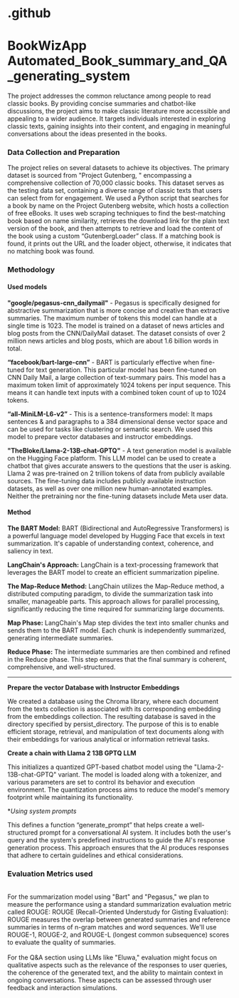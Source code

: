 # .github
# BookWizApp Automated_Book_summary_and_QA_generating_system
 
The project addresses the common reluctance
among people to read classic books. By providing
concise summaries and chatbot-like discussions,
the project aims to make classic literature more
accessible and appealing to a wider audience. It
targets individuals interested in exploring classic
texts, gaining insights into their content, and
engaging in meaningful conversations about the
ideas presented in the books.

<h3>Data Collection and Preparation</h3>

The project relies on several datasets to achieve its objectives.
The primary dataset is sourced from "Project Gutenberg,
" encompassing a comprehensive collection
of 70,000 classic books. This dataset serves as the testing data set, containing a diverse range of
classic texts that users can select from for engagement.
We used a Python script that searches for a book by name on the Project Gutenberg website, which
hosts a collection of free eBooks.
It uses web scraping techniques to find the best-matching book based on name similarity, retrieves the
download link for the plain text version of the book, and then attempts to retrieve and load the content
of the book using a custom “GutenbergLoader” class. If a matching book is found, it prints out the URL
and the loader object, otherwise, it indicates that no matching book was found.

<h3>Methodology</h3>

<h4>Used models</h4>

**"google/pegasus-cnn_dailymail"** - 
Pegasus is specifically designed for abstractive summarization that is more concise and creative
than extractive summaries. The maximum number of tokens this model can handle at a single time is
1023. The model is trained on a dataset of news articles and blog posts from the CNN/DailyMail
dataset. The dataset consists of over 2 million news articles and blog posts, which are about 1.6
billion words in total.

**“facebook/bart-large-cnn”** - 
BART is particularly effective when fine-tuned for text generation. This particular model has been
fine-tuned on CNN Daily Mail, a large collection of text-summary pairs. This model has a maximum
token limit of approximately 1024 tokens per input sequence. This means it can handle text inputs
with a combined token count of up to 1024 tokens.

**“all-MiniLM-L6-v2”** -
This is a sentence-transformers model: It maps sentences & and paragraphs to a 384 dimensional
dense vector space and can be used for tasks like clustering or semantic search. We used this
model to prepare vector databases and instructor embeddings.

**"TheBloke/Llama-2-13B-chat-GPTQ"** -
A text generation model is available on the Hugging Face platform. This LLM model can be used to
create a chatbot that gives accurate answers to the questions that the user is asking. Llama 2 was
pre-trained on 2 trillion tokens of data from publicly available sources. The fine-tuning data includes
publicly available instruction datasets, as well as over one million new human-annotated examples.
Neither the pretraining nor the fine-tuning datasets include Meta user data.

<h4>Method</h4>

**The BART Model:**
BART (Bidirectional and AutoRegressive Transformers) is a powerful language model developed by
Hugging Face that excels in text summarization. It's capable of understanding context, coherence,
and saliency in text. 

**LangChain's Approach:**
LangChain is a text-processing framework that leverages the BART model to create an efficient
summarization pipeline.

**The Map-Reduce Method:**
LangChain utilizes the Map-Reduce method, a distributed computing paradigm, to divide the
summarization task into smaller, manageable parts. This approach allows for parallel processing,
significantly reducing the time required for summarizing large documents.

**Map Phase:** LangChain's Map step divides the text into smaller chunks and sends them to the BART
model. Each chunk is independently summarized, generating intermediate summaries.

**Reduce Phase:** The intermediate summaries are then combined and refined in the Reduce phase. This
step ensures that the final summary is coherent, comprehensive, and well-structured.

------ 
**Prepare the vector Database with Instructor Embeddings**

We created a database using the Chroma library, where each document from the texts collection is
associated with its corresponding embedding from the embeddings collection. The resulting
database is saved in the directory specified by persist_directory. The purpose of this is to enable
efficient storage, retrieval, and manipulation of text documents along with their embeddings for
various analytical or information retrieval tasks.

**Create a chain with Llama 2 13B GPTQ LLM**

This initializes a quantized GPT-based chatbot model using the "Llama-2-13B-chat-GPTQ" variant. The
model is loaded along with a tokenizer, and various parameters are set to control its behavior and
execution environment. The quantization process aims to reduce the model's memory footprint while
maintaining its functionality.

**Using system prompts*

This defines a function “generate_prompt” that helps create a well-structured prompt for a
conversational AI system. It includes both the user's query and the system's predefined instructions to
guide the AI's response generation process. This approach ensures that the AI produces responses
that adhere to certain guidelines and ethical considerations.

<h3> Evaluation Metrics used </h3><br>
For the summarization model using "Bart" and "Pegasus," we plan to measure the
performance using a standard summarization evaluation metric called ROUGE:
ROUGE (Recall-Oriented Understudy for Gisting Evaluation): ROUGE measures the
overlap between generated summaries and reference summaries in terms of n-gram
matches and word sequences. We'll use ROUGE-1, ROUGE-2, and ROUGE-L
(longest common subsequence) scores to evaluate the quality of summaries.
<br><br>
For the Q&A section using LLMs like "Eluwa," evaluation might focus on qualitative
aspects such as the relevance of the responses to user queries, the coherence of the
generated text, and the ability to maintain context in ongoing conversations. These
aspects can be assessed through user feedback and interaction simulations.

